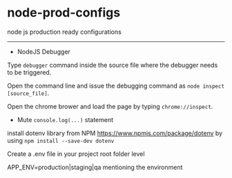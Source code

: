 # node-prod-configs
node js production ready configurations

---------------------------------------------------------------------------------------------

- NodeJS Debugger

Type ``` debugger ``` command inside the source file where the debugger needs to be triggered.

Open the command line and issue the debugging command as ``` node inspect [source_file] ```.

Open the chrome brower and load the page by typing ``` chrome://inspect ```.



- Mute ```console.log(...)``` statement

install dotenv library from NPM https://www.npmjs.com/package/dotenv by using ``` npm install --save-dev dotenv ```

Create a .env file in your project root folder level

APP_ENV=production|staging|qa mentioning the environment
